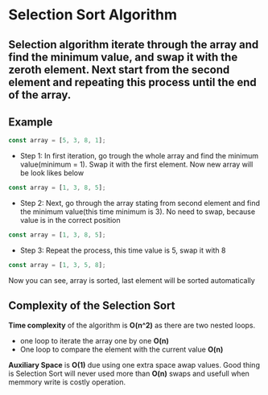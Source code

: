# Selection Sort Algorithm

## Selection algorithm iterate through the array and find the minimum value, and swap it with the zeroth element. Next start from the second element and repeating this process until the end of the array.

## Example

```js
const array = [5, 3, 8, 1];
```

- Step 1: In first iteration, go trough the whole array and find the minimum value(minimum = 1). Swap it with the first element. Now new array will be look likes below

```js
const array = [1, 3, 8, 5];
```

- Step 2: Next, go through the array stating from second element and find the minimum value(this time minimum is 3). No need to swap, because value is in the correct position

```js
const array = [1, 3, 8, 5];
```

- Step 3: Repeat the process, this time value is 5, swap it with 8

```js
const array = [1, 3, 5, 8];
```

Now you can see, array is sorted, last element will be sorted automatically



## Complexity of the Selection Sort

**Time complexity** of the algorithm is **O(n^2)** as there are two nested loops.
* one loop to iterate the array one by one **O(n)**
* One loop to compare the element with the current value **O(n)**

**Auxiliary Space** is **O(1)** due using one extra space awap values. Good thing is Selection Sort will never used more than **O(n)** swaps and usefull when memmory write is costly operation.

